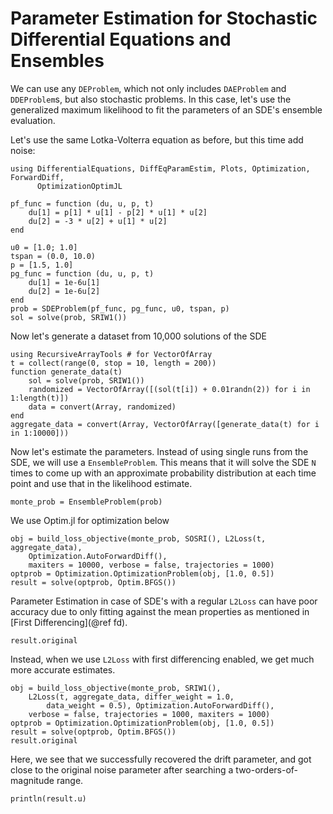 # Parameter Estimation for Stochastic Differential Equations and Ensembles

We can use any `DEProblem`, which not only includes `DAEProblem` and `DDEProblem`s,
but also stochastic problems. In this case, let's use the generalized maximum
likelihood to fit the parameters of an SDE's ensemble evaluation.

Let's use the same Lotka-Volterra equation as before, but this time add noise:

```@example sde
using DifferentialEquations, DiffEqParamEstim, Plots, Optimization, ForwardDiff,
      OptimizationOptimJL

pf_func = function (du, u, p, t)
    du[1] = p[1] * u[1] - p[2] * u[1] * u[2]
    du[2] = -3 * u[2] + u[1] * u[2]
end

u0 = [1.0; 1.0]
tspan = (0.0, 10.0)
p = [1.5, 1.0]
pg_func = function (du, u, p, t)
    du[1] = 1e-6u[1]
    du[2] = 1e-6u[2]
end
prob = SDEProblem(pf_func, pg_func, u0, tspan, p)
sol = solve(prob, SRIW1())
```

Now let's generate a dataset from 10,000 solutions of the SDE

```@example sde
using RecursiveArrayTools # for VectorOfArray
t = collect(range(0, stop = 10, length = 200))
function generate_data(t)
    sol = solve(prob, SRIW1())
    randomized = VectorOfArray([(sol(t[i]) + 0.01randn(2)) for i in 1:length(t)])
    data = convert(Array, randomized)
end
aggregate_data = convert(Array, VectorOfArray([generate_data(t) for i in 1:10000]))
```

Now let's estimate the parameters. Instead of using single runs from the SDE, we
will use a `EnsembleProblem`. This means that it will solve the SDE `N` times
to come up with an approximate probability distribution at each time point and
use that in the likelihood estimate.

```@example sde
monte_prob = EnsembleProblem(prob)
```

We use Optim.jl for optimization below

```@example sde
obj = build_loss_objective(monte_prob, SOSRI(), L2Loss(t, aggregate_data),
    Optimization.AutoForwardDiff(),
    maxiters = 10000, verbose = false, trajectories = 1000)
optprob = Optimization.OptimizationProblem(obj, [1.0, 0.5])
result = solve(optprob, Optim.BFGS())
```

Parameter Estimation in case of SDE's with a regular `L2Loss` can have poor accuracy due to only fitting against the mean properties as mentioned in [First Differencing](@ref fd).

```@example sde
result.original
```

Instead, when we use `L2Loss` with first differencing enabled, we get much more accurate estimates.

```@example sde
obj = build_loss_objective(monte_prob, SRIW1(),
    L2Loss(t, aggregate_data, differ_weight = 1.0,
        data_weight = 0.5), Optimization.AutoForwardDiff(),
    verbose = false, trajectories = 1000, maxiters = 1000)
optprob = Optimization.OptimizationProblem(obj, [1.0, 0.5])
result = solve(optprob, Optim.BFGS())
result.original
```

Here, we see that we successfully recovered the drift parameter, and got close to
the original noise parameter after searching a two-orders-of-magnitude range.

```@example sde
println(result.u)
```

